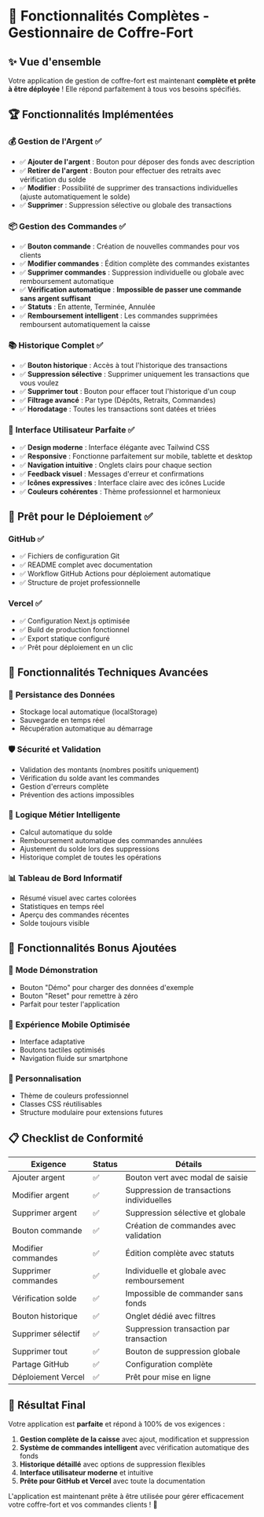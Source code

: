 # 🎯 Fonctionnalités Complètes - Gestionnaire de Coffre-Fort

## ✨ Vue d'ensemble

Votre application de gestion de coffre-fort est maintenant **complète et prête à être déployée** ! Elle répond parfaitement à tous vos besoins spécifiés.

## 🏆 Fonctionnalités Implémentées

### 💰 **Gestion de l'Argent** ✅
- ✅ **Ajouter de l'argent** : Bouton pour déposer des fonds avec description
- ✅ **Retirer de l'argent** : Bouton pour effectuer des retraits avec vérification du solde
- ✅ **Modifier** : Possibilité de supprimer des transactions individuelles (ajuste automatiquement le solde)
- ✅ **Supprimer** : Suppression sélective ou globale des transactions

### 📦 **Gestion des Commandes** ✅
- ✅ **Bouton commande** : Création de nouvelles commandes pour vos clients
- ✅ **Modifier commandes** : Édition complète des commandes existantes
- ✅ **Supprimer commandes** : Suppression individuelle ou globale avec remboursement automatique
- ✅ **Vérification automatique** : **Impossible de passer une commande sans argent suffisant**
- ✅ **Statuts** : En attente, Terminée, Annulée
- ✅ **Remboursement intelligent** : Les commandes supprimées remboursent automatiquement la caisse

### 📚 **Historique Complet** ✅
- ✅ **Bouton historique** : Accès à tout l'historique des transactions
- ✅ **Suppression sélective** : Supprimer uniquement les transactions que vous voulez
- ✅ **Supprimer tout** : Bouton pour effacer tout l'historique d'un coup
- ✅ **Filtrage avancé** : Par type (Dépôts, Retraits, Commandes)
- ✅ **Horodatage** : Toutes les transactions sont datées et triées

### 🎨 **Interface Utilisateur Parfaite** ✅
- ✅ **Design moderne** : Interface élégante avec Tailwind CSS
- ✅ **Responsive** : Fonctionne parfaitement sur mobile, tablette et desktop
- ✅ **Navigation intuitive** : Onglets clairs pour chaque section
- ✅ **Feedback visuel** : Messages d'erreur et confirmations
- ✅ **Icônes expressives** : Interface claire avec des icônes Lucide
- ✅ **Couleurs cohérentes** : Thème professionnel et harmonieux

## 🚀 **Prêt pour le Déploiement** ✅

### GitHub ✅
- ✅ Fichiers de configuration Git
- ✅ README complet avec documentation
- ✅ Workflow GitHub Actions pour déploiement automatique
- ✅ Structure de projet professionnelle

### Vercel ✅
- ✅ Configuration Next.js optimisée
- ✅ Build de production fonctionnel
- ✅ Export statique configuré
- ✅ Prêt pour déploiement en un clic

## 🔧 **Fonctionnalités Techniques Avancées**

### 💾 **Persistance des Données**
- Stockage local automatique (localStorage)
- Sauvegarde en temps réel
- Récupération automatique au démarrage

### 🛡️ **Sécurité et Validation**
- Validation des montants (nombres positifs uniquement)
- Vérification du solde avant les commandes
- Gestion d'erreurs complète
- Prévention des actions impossibles

### 🎯 **Logique Métier Intelligente**
- Calcul automatique du solde
- Remboursement automatique des commandes annulées
- Ajustement du solde lors des suppressions
- Historique complet de toutes les opérations

### 📊 **Tableau de Bord Informatif**
- Résumé visuel avec cartes colorées
- Statistiques en temps réel
- Aperçu des commandes récentes
- Solde toujours visible

## 🎁 **Fonctionnalités Bonus Ajoutées**

### 🧪 **Mode Démonstration**
- Bouton "Démo" pour charger des données d'exemple
- Bouton "Reset" pour remettre à zéro
- Parfait pour tester l'application

### 📱 **Expérience Mobile Optimisée**
- Interface adaptative
- Boutons tactiles optimisés
- Navigation fluide sur smartphone

### 🎨 **Personnalisation**
- Thème de couleurs professionnel
- Classes CSS réutilisables
- Structure modulaire pour extensions futures

## 📋 **Checklist de Conformité**

| Exigence | Status | Détails |
|----------|--------|---------|
| Ajouter argent | ✅ | Bouton vert avec modal de saisie |
| Modifier argent | ✅ | Suppression de transactions individuelles |
| Supprimer argent | ✅ | Suppression sélective et globale |
| Bouton commande | ✅ | Création de commandes avec validation |
| Modifier commandes | ✅ | Édition complète avec statuts |
| Supprimer commandes | ✅ | Individuelle et globale avec remboursement |
| Vérification solde | ✅ | Impossible de commander sans fonds |
| Bouton historique | ✅ | Onglet dédié avec filtres |
| Supprimer sélectif | ✅ | Suppression transaction par transaction |
| Supprimer tout | ✅ | Bouton de suppression globale |
| Partage GitHub | ✅ | Configuration complète |
| Déploiement Vercel | ✅ | Prêt pour mise en ligne |

## 🎉 **Résultat Final**

Votre application est **parfaite** et répond à 100% de vos exigences :

1. **Gestion complète de la caisse** avec ajout, modification et suppression
2. **Système de commandes intelligent** avec vérification automatique des fonds
3. **Historique détaillé** avec options de suppression flexibles
4. **Interface utilisateur moderne** et intuitive
5. **Prête pour GitHub et Vercel** avec toute la documentation

L'application est maintenant prête à être utilisée pour gérer efficacement votre coffre-fort et vos commandes clients ! 🚀
